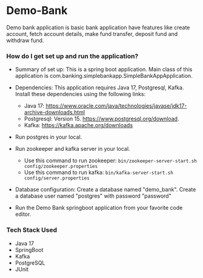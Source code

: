 # Demo-Bank

Demo bank application is basic bank application have features like create account, 
fetch account details, make fund transfer, deposit fund and withdraw fund.

### How do I get set up and run the application? ###

* Summary of set up:
  This is a spring boot application. Main class of this application is com.banking.simplebankapp.SimpleBankAppApplication.

* Dependencies:
  This application requires Java 17, Postgresql, Kafka. Install these dependencies using the following links:
    * Java 17: https://www.oracle.com/java/technologies/javase/jdk17-archive-downloads.html
    * Postgresql: Version 15. https://www.postgresql.org/download.
    * Kafka: https://kafka.apache.org/downloads

* Run postgres in your local.
* Run zookeeper and kafka server in your local. 
  * Use this command to run zookeeper: ``bin/zookeeper-server-start.sh config/zookeeper.properties``
  * Use this command to run kafka: ``bin/kafka-server-start.sh config/server.properties``

* Database configuration:
  Create a database named "demo_bank".
  Create a database user named "postgres" with password "password"
* Run the Demo Bank springboot application from your favorite code editor.


### Tech Stack Used ###
* Java 17
* SpringBoot
* Kafka
* PostgreSQL
* JUnit